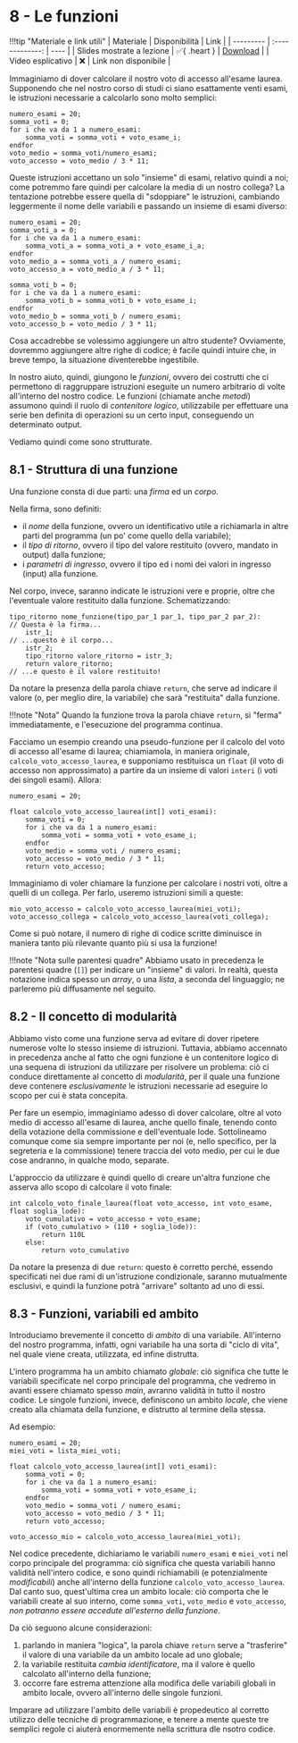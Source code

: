 # 8 - Le funzioni

!!!tip "Materiale e link utili"
    | Materiale | Disponibilità | Link |
    | --------- | :-------------: | ---- |
    | Slides mostrate a lezione | :white_check_mark:{ .heart } | [Download](../../slides/01_intro_inf.pdf) |
    | Video esplicativo | :x: | Link non disponibile |

Immaginiamo di dover calcolare il nostro voto di accesso all'esame laurea. Supponendo che nel nostro corso di studi ci siano esattamente venti esami, le istruzioni necessarie a calcolarlo sono molto semplici:

```linenums="1"
numero_esami = 20;
somma_voti = 0;
for i che va da 1 a numero_esami:
	somma_voti = somma_voti + voto_esame_i;
endfor
voto_medio = somma_voti/numero_esami;
voto_accesso = voto_medio / 3 * 11;
```

Queste istruzioni accettano un solo "insieme" di esami, relativo quindi a noi; come potremmo fare quindi per calcolare la media di un nostro collega? La tentazione potrebbe essere quella di "sdoppiare" le istruzioni, cambiando leggermente il nome delle variabili e passando un insieme di esami diverso:

```linenums="1"
numero_esami = 20;
somma_voti_a = 0;
for i che va da 1 a numero_esami:
	somma_voti_a = somma_voti_a + voto_esame_i_a;
endfor
voto_medio_a = somma_voti_a / numero_esami;
voto_accesso_a = voto_medio_a / 3 * 11;

somma_voti_b = 0;
for i che va da 1 a numero_esami:
	somma_voti_b = somma_voti_b + voto_esame_i;
endfor
voto_medio_b = somma_voti_b / numero_esami;
voto_accesso_b = voto_medio / 3 * 11;
```

Cosa accadrebbe se volessimo aggiungere un altro studente? Ovviamente, dovremmo aggiungere altre righe di codice; è facile quindi intuire che, in breve tempo, la situazione diventerebbe ingestibile.

In nostro aiuto, quindi, giungono le *funzioni*, ovvero dei costrutti che ci permettono di raggruppare istruzioni eseguite un numero arbitrario di volte all'interno del nostro codice. Le funzioni (chiamate anche *metodi*) assumono quindi il ruolo di *contenitore logico*, utilizzabile per effettuare una serie ben definita di operazioni su un certo input, conseguendo un determinato output.

Vediamo quindi come sono strutturate.

## 8.1 - Struttura di una funzione

Una funzione consta di due parti: una *firma* ed un *corpo*.

Nella firma, sono definiti:

* il *nome* della funzione, ovvero un identificativo utile a richiamarla in altre parti del programma (un po' come quello della variabile);
* il *tipo di ritorno*, ovvero il tipo del valore restituito (ovvero, mandato in output) dalla funzione;
* i *parametri di ingresso*, ovvero il tipo ed i nomi dei valori in ingresso (input) alla funzione.

Nel corpo, invece, saranno indicate le istruzioni vere e proprie, oltre che l'eventuale valore restituito dalla funzione. Schematizzando:

```linenums="1"
tipo_ritorno nome_funzione(tipo_par_1 par_1, tipo_par_2 par_2):			// Questa è la firma...
	istr_1;																// ...questo è il corpo...
	istr_2;
	tipo_ritorno valore_ritorno = istr_3;
	return valore_ritorno;												// ...e questo è il valore restituito!
```

Da notare la presenza della parola chiave `return`, che serve ad indicare il valore (o, per meglio dire, la variabile) che sarà "restituita" dalla funzione. 

!!!note "Nota"
	Quando la funzione trova la parola chiave `return`, si "ferma" immediatamente, e l'esecuzione del programma continua.

Facciamo un esempio creando una pseudo-funzione per il calcolo del voto di accesso all'esame di laurea; chiamiamola, in maniera originale, `calcolo_voto_accesso_laurea`, e supponiamo restituisca un `float` (il voto di accesso non approssimato) a partire da un insieme di valori `interi` (i voti dei singoli esami). Allora:

```linenums="1"
numero_esami = 20;

float calcolo_voto_accesso_laurea(int[] voti_esami):
	somma_voti = 0;
	for i che va da 1 a numero_esami:
		somma_voti = somma_voti + voto_esame_i;
	endfor
	voto_medio = somma_voti / numero_esami;
	voto_accesso = voto_medio / 3 * 11;
	return voto_accesso;
```

Immaginiamo di voler chiamare la funzione per calcolare i nostri voti, oltre a quelli di un collega. Per farlo, useremo istruzioni simili a queste:

```linenums="1"
mio_voto_accesso = calcolo_voto_accesso_laurea(miei_voti);
voto_accesso_collega = calcolo_voto_accesso_laurea(voti_collega);
```

Come si può notare, il numero di righe di codice scritte diminuisce in maniera tanto più rilevante quanto più si usa la funzione!

!!!note "Nota sulle parentesi quadre"
	Abbiamo usato in precedenza le parentesi quadre (`[]`) per indicare un "insieme" di valori. In realtà, questa notazione indica spesso un *array*, o una *lista*, a seconda del linguaggio; ne parleremo più diffusamente nel seguito.

## 8.2 - Il concetto di modularità

Abbiamo visto come una funzione serva ad evitare di dover ripetere numerose volte lo stesso insieme di istruzioni. Tuttavia, abbiamo accennato in precedenza anche al fatto che ogni funzione è un contenitore logico di una sequena di istruzioni da utilizzare per risolvere un problema: ciò ci conduce direttamente al concetto di *modularità*, per il quale una funzione deve contenere *esclusivamente* le istruzioni necessarie ad eseguire lo scopo per cui è stata concepita.

Per fare un esempio, immaginiamo adesso di dover calcolare, oltre al voto medio di accesso all'esame di laurea, anche quello finale, tenendo conto della votazione della commissione e dell'eventuale lode. Sottolineamo comunque come sia sempre importante per noi (e, nello specifico, per la segreteria e la commissione) tenere traccia del voto medio, per cui le due cose andranno, in qualche modo, separate.

L'approccio da utilizzare è quindi quello di creare un'altra funzione che asserva allo scopo di calcolare il voto finale:

```linenums=1"
int calcolo_voto_finale_laurea(float voto_accesso, int voto_esame, float soglia_lode):
	voto_cumulativo = voto_accesso + voto_esame;
	if (voto_cumulativo > (110 + soglia_lode)):
		return 110L
	else:
		return voto_cumulativo
```

Da notare la presenza di due `return`: questo è corretto perché, essendo specificati nei due rami di un'istruzione condizionale, saranno mutualmente esclusivi, e quindi la funzione potrà "arrivare" soltanto ad uno di essi.

## 8.3 - Funzioni, variabili ed ambito

Introduciamo brevemente il concetto di *ambito* di una variabile. All'interno del nostro programma, infatti, ogni variabile ha una sorta di "ciclo di vita", nel quale viene creata, utilizzata, ed infine distrutta.

L'intero programma ha un ambito chiamato *globale*: ciò significa che tutte le variabili specificate nel corpo principale del programma, che vedremo in avanti essere chiamato spesso *main*, avranno validità in tutto il nostro codice. Le singole funzioni, invece, definiscono un ambito *locale*, che viene creato alla chiamata della funzione, e distrutto al termine della stessa.

Ad esempio:

```linenums="1"
numero_esami = 20;
miei_voti = lista_miei_voti;

float calcolo_voto_accesso_laurea(int[] voti_esami):
	somma_voti = 0;
	for i che va da 1 a numero_esami:
		somma_voti = somma_voti + voto_esame_i;
	endfor
	voto_medio = somma_voti / numero_esami;
	voto_accesso = voto_medio / 3 * 11;
	return voto_accesso;

voto_accesso_mio = calcolo_voto_accesso_laurea(miei_voti);
```

Nel codice precedente, dichiariamo le variabili `numero_esami` e `miei_voti` nel corpo principale del programma: ciò significa che questa variabili hanno validità nell'intero codice, e sono quindi richiamabili (e potenzialmente *modificabili*) anche all'interno della funzione `calcolo_voto_accesso_laurea`. Dal canto suo, quest'ultima crea un ambito locale: ciò comporta che le variabili create al suo interno, come `somma_voti`, `voto_medio` e `voto_accesso`, *non potranno essere accedute all'esterno della funzione*.

Da ciò seguono alcune considerazioni:

1. parlando in maniera "logica", la parola chiave `return` serve a "trasferire" il valore di una variabile da un ambito locale ad uno globale;
2. la variabile restituita *cambia identificatore*, ma il valore è quello calcolato all'interno della funzione;
3. occorre fare estrema attenzione alla modifica delle variabili globali in ambito locale, ovvero all'interno delle singole funzioni.

Imparare ad utilizzare l'ambito delle variabili è propedeutico al corretto utilizzo delle tecniche di programmazione, e tenere a mente queste tre semplici regole ci aiuterà enormemente nella scrittura dle nsotro codice.
